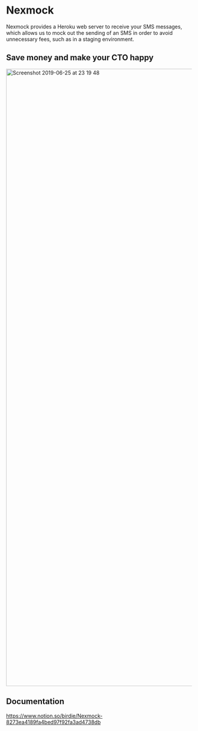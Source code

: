 # Nexmock

Nexmock provides a Heroku web server to receive your SMS messages, which allows us to mock out the sending of an SMS in order to avoid unnecessary fees, such as in a staging environment.

## Save money and make your CTO happy

<img width="1674" alt="Screenshot 2019-06-25 at 23 19 48" src="https://user-images.githubusercontent.com/1935746/60137745-daebee00-979f-11e9-8cf2-3b06294b779d.png">

## Documentation

https://www.notion.so/birdie/Nexmock-8273ea4189fa4bed97f92fa3ad4738db
